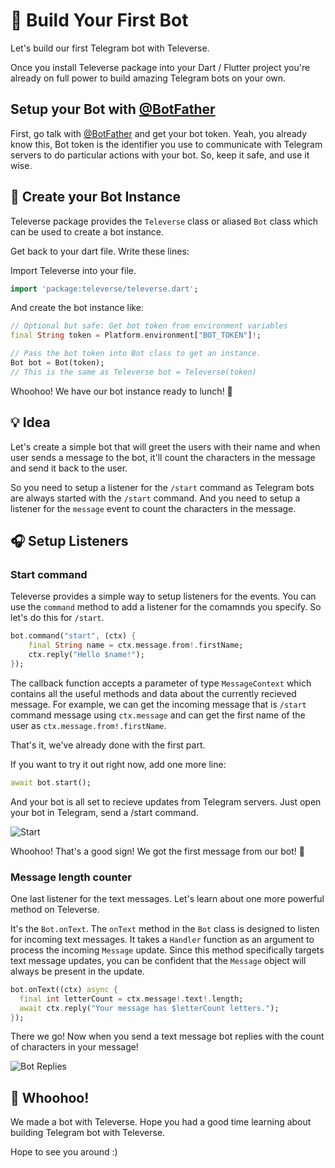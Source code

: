 # 🤖 Build Your First Bot 

Let's build our first Telegram bot with Televerse. 

Once you install Televerse package into your Dart / Flutter project you're already on full power to build amazing Telegram bots on your own. 

## Setup your Bot with [@BotFather](https://t.me/BotFather)

First, go talk with [@BotFather](https://t.me/BotFather) and get your bot token. Yeah, you already know this, Bot token is the identifier you use to communicate with Telegram servers to do particular actions with your bot. So, keep it safe, and use it wise.

## 🧩 Create your Bot Instance

Televerse package provides the `Televerse` class or aliased `Bot` class which can be used to create a bot instance.

Get back to your dart file. Write these lines:

Import Televerse into your file.

```dart
import 'package:televerse/televerse.dart';
```

And create the bot instance like:

```dart
// Optional but safe: Get bot token from environment variables
final String token = Platform.environment["BOT_TOKEN"]!;

// Pass the bot token into Bot class to get an instance.
Bot bot = Bot(token); 
// This is the same as Televerse bot = Televerse(token)
```

Whoohoo! We have our bot instance ready to lunch! 🚀

## 💡 Idea

Let's create a simple bot that will greet the users with their name and when user sends a message to the bot, it'll count the characters in the message and send it back to the user.

So you need to setup a listener for the `/start` command as Telegram bots are always started with the `/start` command. And you need to setup a listener for the `message` event to count the characters in the message.

## 🎧 Setup Listeners


### Start command

Televerse provides a simple way to setup listeners for the events. You can use the `command` method to add a listener for the comamnds you specify. So let's do this for `/start`.

```dart
bot.command("start", (ctx) {
    final String name = ctx.message.from!.firstName;
    ctx.reply("Hello $name!");
});
```

The callback function accepts a parameter of type `MessageContext` which contains all the useful methods and data about the currently recieved message. For example, we can get the incoming message that is `/start` command message using `ctx.message` and can get the first name of the user as `ctx.message.from!.firstName`.

That's it, we've already done with the first part.

If you want to try it out right now, add one more line:

```dart
await bot.start();
```

And your bot is all set to recieve updates from Telegram servers. Just open your bot in Telegram, send a /start command.

![Start](/screenshots/start.png)

Whoohoo! That's a good sign! We got the first message from our bot! 🎉

### Message length counter

One last listener for the text messages. Let's learn about one more powerful method on Televerse.

It's the `Bot.onText`. The `onText` method in the `Bot` class is designed to listen for incoming text messages. It takes a `Handler` function as an argument to process the incoming `Message` update. Since this method specifically targets text message updates, you can be confident that the `Message` object will always be present in the update.

```dart
bot.onText((ctx) async {
  final int letterCount = ctx.message!.text!.length;
  await ctx.reply("Your message has $letterCount letters.");
});
```

There we go! Now when you send a text message bot replies with the count of characters in your message!

![Bot Replies](/screenshots/final.png)

## 🎉 Whoohoo!

We made a bot with Televerse. Hope you had a good time learning about building Telegram bot with Televerse.

Hope to see you around :)